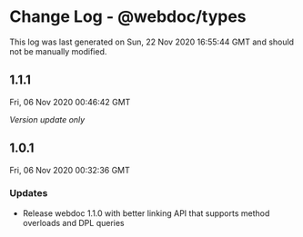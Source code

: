 # Change Log - @webdoc/types

This log was last generated on Sun, 22 Nov 2020 16:55:44 GMT and should not be manually modified.

## 1.1.1
Fri, 06 Nov 2020 00:46:42 GMT

*Version update only*

## 1.0.1
Fri, 06 Nov 2020 00:32:36 GMT

### Updates

- Release webdoc 1.1.0 with better linking API that supports method overloads and DPL queries

